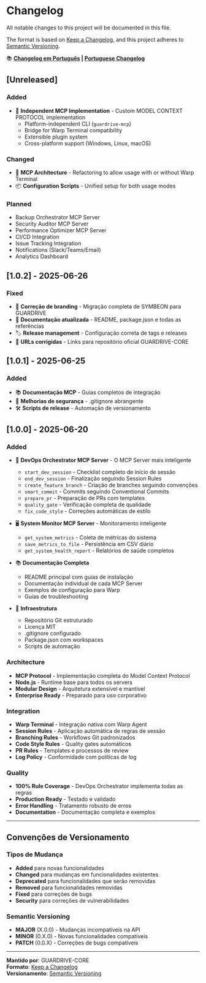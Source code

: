 # Changelog

All notable changes to this project will be documented in this file.

The format is based on [Keep a Changelog](https://keepachangelog.com/en/1.0.0/),
and this project adheres to [Semantic Versioning](https://semver.org/spec/v2.0.0.html).

📚 **[Changelog em Português](docs/CHANGELOG-PT.md) | [Portuguese Changelog](docs/CHANGELOG-PT.md)**

## [Unreleased]

### Added
- 🚀 **Independent MCP Implementation** - Custom MODEL CONTEXT PROTOCOL implementation
  - Platform-independent CLI (`guardrive-mcp`)
  - Bridge for Warp Terminal compatibility
  - Extensible plugin system
  - Cross-platform support (Windows, Linux, macOS)

### Changed
- 🔄 **MCP Architecture** - Refactoring to allow usage with or without Warp Terminal
- 📦 **Configuration Scripts** - Unified setup for both usage modes

### Planned
- Backup Orchestrator MCP Server
- Security Auditor MCP Server
- Performance Optimizer MCP Server
- CI/CD Integration
- Issue Tracking Integration
- Notifications (Slack/Teams/Email)
- Analytics Dashboard

## [1.0.2] - 2025-06-26

### Fixed
- 🔧 **Correção de branding** - Migração completa de SYMBEON para GUARDRIVE
- 📝 **Documentação atualizada** - README, package.json e todas as referências
- 🏷️ **Release management** - Configuração correta de tags e releases
- 🔗 **URLs corrigidas** - Links para repositório oficial GUARDRIVE-CORE

## [1.0.1] - 2025-06-25

### Added
- 📚 **Documentação MCP** - Guias completos de integração
- 🔐 **Melhorias de segurança** - .gitignore abrangente
- 🛠️ **Scripts de release** - Automação de versionamento

## [1.0.0] - 2025-06-20

### Added
- 🚀 **DevOps Orchestrator MCP Server** - O MCP Server mais inteligente
  - `start_dev_session` - Checklist completo de início de sessão
  - `end_dev_session` - Finalização seguindo Session Rules
  - `create_feature_branch` - Criação de branches seguindo convenções
  - `smart_commit` - Commits seguindo Conventional Commits
  - `prepare_pr` - Preparação de PRs com templates
  - `quality_gate` - Verificação completa de qualidade
  - `fix_code_style` - Correções automáticas de estilo

- 🖥️ **System Monitor MCP Server** - Monitoramento inteligente
  - `get_system_metrics` - Coleta de métricas do sistema
  - `save_metrics_to_file` - Persistência em CSV diário
  - `get_system_health_report` - Relatórios de saúde completos

- 📚 **Documentação Completa**
  - README principal com guias de instalação
  - Documentação individual de cada MCP Server
  - Exemplos de configuração para Warp
  - Guias de troubleshooting

- 🔧 **Infraestrutura**
  - Repositório Git estruturado
  - Licença MIT
  - .gitignore configurado
  - Package.json com workspaces
  - Scripts de automação

### Architecture
- **MCP Protocol** - Implementação completa do Model Context Protocol
- **Node.js** - Runtime base para todos os servers
- **Modular Design** - Arquitetura extensível e mantível
- **Enterprise Ready** - Preparado para uso corporativo

### Integration
- **Warp Terminal** - Integração nativa com Warp Agent
- **Session Rules** - Aplicação automática de regras de sessão
- **Branching Rules** - Workflows Git padronizados
- **Code Style Rules** - Quality gates automáticos
- **PR Rules** - Templates e processos de review
- **Log Policy** - Conformidade com políticas de log

### Quality
- **100% Rule Coverage** - DevOps Orchestrator implementa todas as regras
- **Production Ready** - Testado e validado
- **Error Handling** - Tratamento robusto de erros
- **Documentation** - Documentação completa e exemplos

---

## Convenções de Versionamento

### Tipos de Mudança
- **Added** para novas funcionalidades
- **Changed** para mudanças em funcionalidades existentes
- **Deprecated** para funcionalidades que serão removidas
- **Removed** para funcionalidades removidas
- **Fixed** para correções de bugs
- **Security** para correções de vulnerabilidades

### Semantic Versioning
- **MAJOR** (X.0.0) - Mudanças incompatíveis na API
- **MINOR** (0.X.0) - Novas funcionalidades compatíveis
- **PATCH** (0.0.X) - Correções de bugs compatíveis

---

**Mantido por**: GUARDRIVE-CORE  
**Formato**: [Keep a Changelog](https://keepachangelog.com/)  
**Versionamento**: [Semantic Versioning](https://semver.org/)

